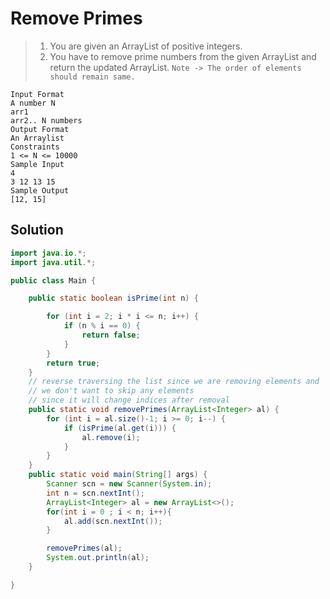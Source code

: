 # Remove Primes

> 1.  You are given an ArrayList of positive integers.
> 2.  You have to remove prime numbers from the given ArrayList and return the updated ArrayList.
>     `Note -> The order of elements should remain same.`

```
Input Format
A number N
arr1
arr2.. N numbers
Output Format
An Arraylist
Constraints
1 <= N <= 10000
Sample Input
4
3 12 13 15
Sample Output
[12, 15]
```

## Solution

```java
import java.io.*;
import java.util.*;

public class Main {

	public static boolean isPrime(int n) {

        for (int i = 2; i * i <= n; i++) {
            if (n % i == 0) {
                return false;
            }
        }
        return true;
    }
    // reverse traversing the list since we are removing elements and
    // we don't want to skip any elements
    // since it will change indices after removal
    public static void removePrimes(ArrayList<Integer> al) {
        for (int i = al.size()-1; i >= 0; i--) {
            if (isPrime(al.get(i))) {
                al.remove(i);
            }
        }
    }
	public static void main(String[] args) {
		Scanner scn = new Scanner(System.in);
		int n = scn.nextInt();
		ArrayList<Integer> al = new ArrayList<>();
		for(int i = 0 ; i < n; i++){
			al.add(scn.nextInt());
		}

		removePrimes(al);
		System.out.println(al);
	}

}
```
